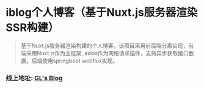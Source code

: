 # iblog个人博客（基于Nuxt.js服务器渲染SSR构建）

> 基于Nuxt.js服务器渲染构建的个人博客，该项目采用前后端分离实现，前端采用Nuxt.js作为主框架, axios作为网络请求插件，支持异步获取接口数据。后端使用springboot webflux实现。

### 线上地址: [GL's Blog](https://gllis.com)